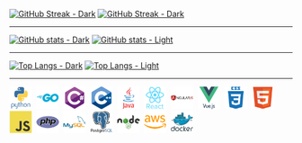 [![GitHub Streak - Dark](https://streak-stats.demolab.com/?user=sartim&card_width=1080&hide_border=true&mode=weekly&theme=dark#gh-dark-mode-only)](https://github.com/sartim#gh-dark-mode-only)
[![GitHub Streak - Dark](https://streak-stats.demolab.com/?user=sartim&card_width=1080&hide_border=true&mode=weekly&theme=default#gh-light-mode-only)](https://github.com/sartim#gh-light-mode-only)

---

[![GitHub stats - Dark](https://github-readme-stats.vercel.app/api?username=sartim&show_icons=true&hide=contribs,issues&card_width=1080&rank_icon=github&hide_border=true&theme=dark#gh-dark-mode-only)](https://github.com/sartim#gh-dark-mode-only)
[![GitHub stats - Light](https://github-readme-stats.vercel.app/api?username=sartim&show_icons=true&hide=contribs,issues&card_width=1080&rank_icon=github&hide_border=true&theme=default#gh-light-mode-only)](https://github.com/sartim#gh-light-mode-only)

---

[![Top Langs - Dark](https://github-readme-stats.vercel.app/api/top-langs/?username=sartim&langs_count=6&hide=css,php,html&layout=compact&card_width=1080&hide_border=true&theme=dark#gh-dark-mode-only)](https://github.com/sartim#gh-dark-mode-only)
[![Top Langs - Light](https://github-readme-stats.vercel.app/api/top-langs/?username=sartim&langs_count=6&hide=css,php,html&layout=compact&card_width=1080&hide_border=true&theme=default#gh-light-mode-only)](https://github.com/sartim#gh-light-mode-only)

---

<div>
  <img src="https://github.com/devicons/devicon/blob/master/icons/python/python-original-wordmark.svg" title="Java" alt="Python" width="40" height="40"/>&nbsp;
  <img src="https://github.com/devicons/devicon/blob/master/icons/go/go-original-wordmark.svg" title="Go" alt="Go" width="40" height="40"/>&nbsp;
  <img src="https://github.com/devicons/devicon/blob/master/icons/csharp/csharp-original.svg" title="Csharp" alt="Csharp" width="40" height="40"/>&nbsp;
  <img src="https://github.com/devicons/devicon/blob/master/icons/cplusplus/cplusplus-original.svg" title="Cplus" alt="Cplus" width="40" height="40"/>&nbsp;
  <img src="https://github.com/devicons/devicon/blob/master/icons/java/java-original-wordmark.svg" title="Java" alt="Java" width="40" height="40"/>&nbsp;
  <img src="https://github.com/devicons/devicon/blob/master/icons/react/react-original-wordmark.svg" title="React" alt="React" width="40" height="40"/>&nbsp;
  <img src="https://github.com/devicons/devicon/blob/master/icons/angularjs/angularjs-original-wordmark.svg" title="Angularjs" alt="Angularjs " width="40" height="40"/>&nbsp;
  <img src="https://github.com/devicons/devicon/blob/master/icons/vuejs/vuejs-original-wordmark.svg" title="Vuejs" alt="Vuejs " width="40" height="40"/>&nbsp;
  <img src="https://github.com/devicons/devicon/blob/master/icons/css3/css3-plain-wordmark.svg"  title="CSS3" alt="CSS" width="40" height="40"/>&nbsp;
  <img src="https://github.com/devicons/devicon/blob/master/icons/html5/html5-original.svg" title="HTML5" alt="HTML" width="40" height="40"/>&nbsp;
  <img src="https://github.com/devicons/devicon/blob/master/icons/javascript/javascript-original.svg" title="JavaScript" alt="JavaScript" width="40" height="40"/>&nbsp;
  <img src="https://github.com/devicons/devicon/blob/master/icons/php/php-original.svg" title="PHP" alt="PHP" width="40" height="40"/>&nbsp;
  <img src="https://github.com/devicons/devicon/blob/master/icons/mysql/mysql-original-wordmark.svg" title="MySQL"  alt="MySQL" width="40" height="40"/>&nbsp;
  <img src="https://github.com/devicons/devicon/blob/master/icons/postgresql/postgresql-original-wordmark.svg" title="Postgres"  alt="Postgres" width="40" height="40"/>&nbsp;
  <img src="https://github.com/devicons/devicon/blob/master/icons/nodejs/nodejs-original-wordmark.svg" title="NodeJS" alt="NodeJS" width="40" height="40"/>&nbsp;
  <img src="https://github.com/devicons/devicon/blob/master/icons/amazonwebservices/amazonwebservices-plain-wordmark.svg" title="AWS" alt="AWS" width="40" height="40"/>&nbsp;
  <img src="https://github.com/devicons/devicon/blob/master/icons/docker/docker-original-wordmark.svg" title="Docker" alt="Docker" width="40" height="40"/>&nbsp;
</div>
